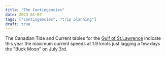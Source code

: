 ```yaml
---
title: "The Contingencies"
date: 2023-01-07
tags: ["contingencies", "trip planning"]
draft: true
---
```


The Canadian Tide and Current tables for the [Gulf of St.Lawrence](https://waves-vagues.dfo-mpo.gc.ca/library-bibliotheque/chs-shc-tct-tmc-vol2-202301-41085085.pdf?_gl=1*1vlk7uk*_ga*MTcxNjU4OTk5OC4xNjcwODA0MzIx*_ga_7CCSB32R7T*MTY3MzI3OTQyMS4yLjAuMTY3MzI3OTQyMS4wLjAuMA..) indicate this year the maximum current speeds at 1.9 knots just lagging a few days the "Buck Moon" on July 3rd.

